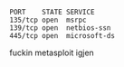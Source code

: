 
```
PORT    STATE SERVICE  
135/tcp open  msrpc  
139/tcp open  netbios-ssn  
445/tcp open  microsoft-ds
```

fuckin metasploit igjen